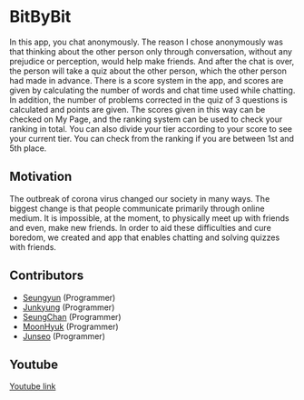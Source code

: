 # BitByBit

In this app, you chat anonymously. The reason I chose anonymously was that thinking about the other person only through conversation, without any prejudice or perception, would help make friends. And after the chat is over, the person will take a quiz about the other person, which the other person had made in advance. There is a score system in the app, and scores are given by calculating the number of words and chat time used while chatting. In addition, the number of problems corrected in the quiz of 3 questions is calculated and points are given. The scores given in this way can be checked on My Page, and the ranking system can be used to check your ranking in total. You can also divide your tier according to your score to see your current tier. You can check from the ranking if you are between 1st and 5th place.

## Motivation

The outbreak of corona virus changed our society in many ways. The biggest change is that people communicate primarily through online medium. It is impossible, at the moment, to physically meet up with friends and even, make new friends. In order to aid these difficulties and cure boredom, we created and app that enables chatting and solving quizzes with friends.


## Contributors

 * [Seungyun](https://github.com/bbrian100716) (Programmer)
 * [Junkyung](https://github.com/jun3027) (Programmer)
 * [SeungChan](https://github.com/kevin02lee) (Programmer)
 * [MoonHyuk](https://github.com/joshorjoshua) (Programmer)
 * [Junseo](https://github.com/junlee1274) (Programmer)

## Youtube

  [Youtube link](https://youtu.be/tsrI1E5hm3k)
